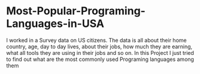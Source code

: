 # Most-Popular-Programing-Languages-in-USA
I worked in a Survey data on US citizens. The data is all about their home country, age, day to day lives, about their jobs, how much they are earning, what all tools they are using in their jobs and so on. In this Project I just tried to find out what are the most commonly used Programing languages among them
